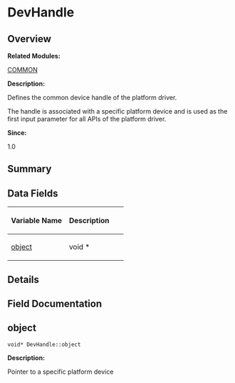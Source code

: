 # DevHandle<a name="EN-US_TOPIC_0000001054799595"></a>

## **Overview**<a name="section30255800093529"></a>

**Related Modules:**

[COMMON](common.md)

**Description:**

Defines the common device handle of the platform driver. 

The handle is associated with a specific platform device and is used as the first input parameter for all APIs of the platform driver.

**Since:**

1.0

## **Summary**<a name="section1217683180093529"></a>

## Data Fields<a name="pub-attribs"></a>

<a name="table744522956093529"></a>
<table><thead align="left"><tr id="row814900275093529"><th class="cellrowborder" valign="top" width="50%" id="mcps1.1.3.1.1"><p id="p895866802093529"><a name="p895866802093529"></a><a name="p895866802093529"></a>Variable Name</p>
</th>
<th class="cellrowborder" valign="top" width="50%" id="mcps1.1.3.1.2"><p id="p1424887726093529"><a name="p1424887726093529"></a><a name="p1424887726093529"></a>Description</p>
</th>
</tr>
</thead>
<tbody><tr id="row1861350852093529"><td class="cellrowborder" valign="top" width="50%" headers="mcps1.1.3.1.1 "><p id="p1771982063093529"><a name="p1771982063093529"></a><a name="p1771982063093529"></a><a href="devhandle.md#a8f3ad9211ff6e095c525d100317f23da">object</a></p>
</td>
<td class="cellrowborder" valign="top" width="50%" headers="mcps1.1.3.1.2 "><p id="p1808569500093529"><a name="p1808569500093529"></a><a name="p1808569500093529"></a>void * </p>
</td>
</tr>
</tbody>
</table>

## **Details**<a name="section2119963120093529"></a>

## **Field Documentation**<a name="section314955832093529"></a>

## object<a name="a8f3ad9211ff6e095c525d100317f23da"></a>

```
void* DevHandle::object
```

 **Description:**

Pointer to a specific platform device 

